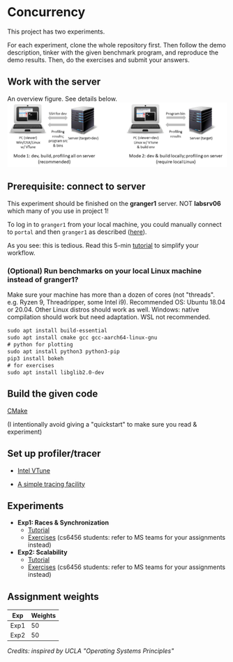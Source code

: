 # Concurrency

This project has two experiments. 

For each experiment, clone the whole repository first. Then follow the demo description, tinker with the given benchmark program, and reproduce the demo results. Then, do the exercises and submit your answers. 

## Work with the server
An overview figure. See details below. 
![](figures/workflow.png)

## Prerequisite: connect to server

This experiment should be finished on the **granger1** server. NOT **labsrv06** which many of you use in project 1!

To log in to `granger1` from your local machine, you could manually connect to `portal` and then `granger1` as described ([here](https://www.cs.virginia.edu/wiki/doku.php?id=linux_ssh_access)). 

As you see: this is tedious. Read this 5-min [tutorial](ssh-proxy.md) to simplify your workflow. 

### (Optional) Run benchmarks on your local Linux machine instead of granger1? 

Make sure your machine has more than a dozen of cores (not "threads". e.g. Ryzen 9, Threadripper, some Intel i9). Recommended OS: Ubuntu 18.04 or 20.04. Other Linux distros should work as well. Windows: native compilation should work but need adaptation. WSL not recommended. 

```
sudo apt install build-essential
sudo apt install cmake gcc gcc-aarch64-linux-gnu 
# python for plotting
sudo apt install python3 python3-pip
pip3 install bokeh
# for exercises
sudo apt install libglib2.0-dev
```

## Build the given code

[CMake](cmake.md)

(I intentionally avoid giving a "quickstart" to make sure you read & experiment)

## Set up profiler/tracer

* [Intel VTune](./vtune.md)

* [A simple tracing facility](./measurement.md) 

## Experiments

* **Exp1: Races & Synchronization** 
  * [Tutorial](./exp1.md)
  * [Exercises](./exp1-assignment.md) (cs6456 students: refer to MS teams for your assignments instead)
* **Exp2: Scalability** 
  * [Tutorial](./exp2.md)
  * [Exercises](./exp2-assignment.md) (cs6456 students: refer to MS teams for your assignments instead)

## Assignment weights

| Exp                                 | Weights |
| ----------------------------------- | ------- |
| Exp1               | 50      |
| Exp2        | 50      |

*Credits: inspired by UCLA "Operating Systems Principles"*

